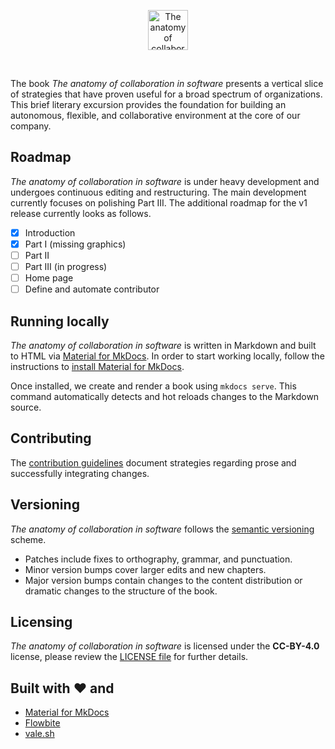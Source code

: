 <p align="center">
  <a href="https://www.the-anatomy-of-collaboration.io/">
    <img src="https://raw.githubusercontent.com/the-anatomy-of-collaboration/book/main/docs/assets/logo.png" width="64" alt="The anatomy of collaboration in software">
  </a>
</p>
<br>

The book *The anatomy of collaboration in software* presents a vertical slice of strategies that have proven useful for a broad spectrum of organizations. This brief literary excursion provides the foundation for building an autonomous, flexible, and collaborative environment at the core of our company.

## Roadmap

*The anatomy of collaboration in software* is under heavy development and undergoes continuous editing and restructuring. The main development currently focuses on polishing Part III. The additional roadmap for the v1 release currently looks as follows.

- [x] Introduction
- [x] Part I (missing graphics)
- [ ] Part II
- [ ] Part III (in progress)
- [ ] Home page
- [ ] Define and automate contributor

## Running locally

*The anatomy of collaboration in software* is written in Markdown and built to HTML via [Material for MkDocs](https://squidfunk.github.io/mkdocs-material/). In order to start working locally, follow the instructions to [install Material for MkDocs](https://squidfunk.github.io/mkdocs-material/getting-started/).

Once installed, we create and render a book using `mkdocs serve`. This command automatically detects and hot reloads changes to the Markdown source.

## Contributing

The [contribution guidelines](CONTRIBUTING.md) document strategies regarding prose and successfully integrating changes.

## Versioning

*The anatomy of collaboration in software* follows the [semantic versioning](http://semver.org/) scheme.

- Patches include fixes to orthography, grammar, and punctuation.
- Minor version bumps cover larger edits and new chapters.
- Major version bumps contain changes to the content distribution or dramatic changes to the structure of the book.

## Licensing

*The anatomy of collaboration in software* is licensed under the **CC-BY-4.0** license, please review the [LICENSE file](LICENSE) for further details.

## Built with ❤️ and

- [Material for MkDocs](https://squidfunk.github.io/mkdocs-material/)
- [Flowbite](https://flowbite.com/)
- [vale.sh](https://vale.sh/)
